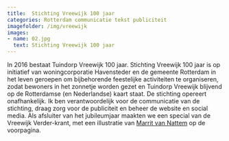 ```yaml
---
title:  Stichting Vreewijk 100 jaar
categories: Rotterdam communicatie tekst publiciteit
imagefolder: /img/vreewijk
images:
- name: 02.jpg
  text: Stichting Vreewijk 100 jaar
---
```


In 2016 bestaat Tuindorp Vreewijk 100 jaar. Stichting Vreewijk 100 jaar is op initiatief van woningcorporatie Havensteder en de gemeente Rotterdam in het leven geroepen om bijbehorende feestelijke activiteiten te organiseren, zodat bewoners in het zonnetje worden gezet en Tuindorp Vreewijk blijvend op de Rotterdamse (en Nederlandse) kaart staat. De stichting opereert onafhankelijk. Ik ben verantwoordelijk voor de communicatie van de stichting, draag zorg voor de publiciteit en beheer de website en social media. Als afsluiter van het jubileumjaar maakten we een special van de Vreewijk Verder-krant, met een illustratie van [Marrit van Nattem](http://wwww.marritvannattem.com) op de voorpagina.
